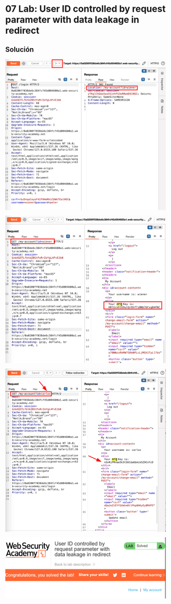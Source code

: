 # 07 Lab: User ID controlled by request parameter with data leakage in redirect

## Solución

![image.png](07%20Lab%20User%20ID%20controlled%20by%20request%20parameter%20wit%2017efab5460ec803086fec0f4848f8fa0/image.png)

![image.png](07%20Lab%20User%20ID%20controlled%20by%20request%20parameter%20wit%2017efab5460ec803086fec0f4848f8fa0/image%201.png)

![image.png](07%20Lab%20User%20ID%20controlled%20by%20request%20parameter%20wit%2017efab5460ec803086fec0f4848f8fa0/image%202.png)

![image.png](07%20Lab%20User%20ID%20controlled%20by%20request%20parameter%20wit%2017efab5460ec803086fec0f4848f8fa0/image%203.png)